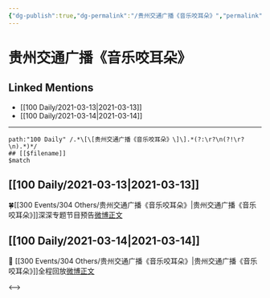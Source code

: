 ```yaml
---
{"dg-publish":true,"dg-permalink":"/贵州交通广播《音乐咬耳朵》","permalink":"/贵州交通广播《音乐咬耳朵》/","created":"2023-04-09T14:58:34.802+08:00","updated":"2023-04-10T17:16:39.522+08:00"}
---
```


# 贵州交通广播《音乐咬耳朵》

## Linked Mentions
- [[100 Daily/2021-03-13\|2021-03-13]]
- [[100 Daily/2021-03-14\|2021-03-14]]


---

```expander
path:"100 Daily" /.*\[\[贵州交通广播《音乐咬耳朵》\]\].*(?:\r?\n(?!\r?\n).*)*/
## [[$filename]]
$match
```
## [[100 Daily/2021-03-13\|2021-03-13]]
🍀[[300 Events/304 Others/贵州交通广播《音乐咬耳朵》\|贵州交通广播《音乐咬耳朵》]]深深专题节目预告[微博正文](https://m.weibo.cn/6466290670/4614301958538603)

## [[100 Daily/2021-03-14\|2021-03-14]]
💫 [[300 Events/304 Others/贵州交通广播《音乐咬耳朵》\|贵州交通广播《音乐咬耳朵》]]全程回放[微博正文](https://weibo.com/detail/4614797415158684)

<-->
